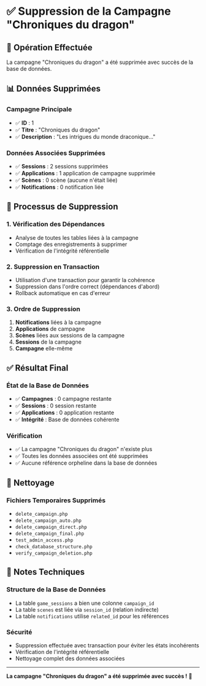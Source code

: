 # ✅ Suppression de la Campagne "Chroniques du dragon"

## 🎯 Opération Effectuée

La campagne "Chroniques du dragon" a été supprimée avec succès de la base de données.

## 📊 Données Supprimées

### **Campagne Principale**
- ✅ **ID** : 1
- ✅ **Titre** : "Chroniques du dragon"
- ✅ **Description** : "Les intrigues du monde draconique..."

### **Données Associées Supprimées**
- ✅ **Sessions** : 2 sessions supprimées
- ✅ **Applications** : 1 application de campagne supprimée
- ✅ **Scènes** : 0 scène (aucune n'était liée)
- ✅ **Notifications** : 0 notification liée

## 🔧 Processus de Suppression

### **1. Vérification des Dépendances**
- Analyse de toutes les tables liées à la campagne
- Comptage des enregistrements à supprimer
- Vérification de l'intégrité référentielle

### **2. Suppression en Transaction**
- Utilisation d'une transaction pour garantir la cohérence
- Suppression dans l'ordre correct (dépendances d'abord)
- Rollback automatique en cas d'erreur

### **3. Ordre de Suppression**
1. **Notifications** liées à la campagne
2. **Applications** de campagne
3. **Scènes** liées aux sessions de la campagne
4. **Sessions** de la campagne
5. **Campagne** elle-même

## ✅ Résultat Final

### **État de la Base de Données**
- ✅ **Campagnes** : 0 campagne restante
- ✅ **Sessions** : 0 session restante
- ✅ **Applications** : 0 application restante
- ✅ **Intégrité** : Base de données cohérente

### **Vérification**
- ✅ La campagne "Chroniques du dragon" n'existe plus
- ✅ Toutes les données associées ont été supprimées
- ✅ Aucune référence orpheline dans la base de données

## 🧹 Nettoyage

### **Fichiers Temporaires Supprimés**
- `delete_campaign.php`
- `delete_campaign_auto.php`
- `delete_campaign_direct.php`
- `delete_campaign_final.php`
- `test_admin_access.php`
- `check_database_structure.php`
- `verify_campaign_deletion.php`

## 📝 Notes Techniques

### **Structure de la Base de Données**
- La table `game_sessions` a bien une colonne `campaign_id`
- La table `scenes` est liée via `session_id` (relation indirecte)
- La table `notifications` utilise `related_id` pour les références

### **Sécurité**
- Suppression effectuée avec transaction pour éviter les états incohérents
- Vérification de l'intégrité référentielle
- Nettoyage complet des données associées

---

**La campagne "Chroniques du dragon" a été supprimée avec succès !** 🎉
